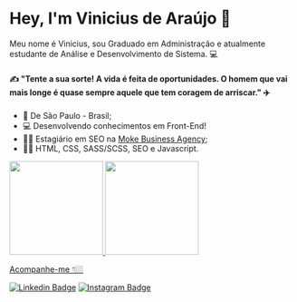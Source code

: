 # Hey, I'm Vinicius de Araújo 👋 

Meu nome é Vinicius, sou Graduado em Administração e atualmente estudante de Análise e Desenvolvimento de Sistema. 💻

#### ✍️ "Tente a sua sorte! A vida é feita de oportunidades. O homem que vai mais longe é quase sempre aquele que tem coragem de arriscar." ✈️

- 📍 De São Paulo - Brasil;
- 💻 Desenvolvendo conhecimentos em Front-End!
- 👨‍🚀 Estagiário em SEO na [Moke Business Agency](https://www.mokepropaganda.com.br);
- 👨‍💻 HTML, CSS, SASS/SCSS, SEO e Javascript.


<div>
  <a href="https://github.com/vinicius-araujoo">
  <img height="165em" src="https://github-readme-stats.vercel.app/api?username=vinicius-araujoo&show_icons=true&theme=dark&include_all_commits=true&count_private=true"/>
  <img height="165em" src="https://github-readme-stats.vercel.app/api/top-langs/?username=vinicius-araujoo&layout=compact&langs_count=16&theme=dark"/>
</div>

  
Acompanhe-me 👇🏼

[![Linkedin Badge](https://img.shields.io/badge/-LinkedIn-blue?style=flat-square&logo=Linkedin&logoColor=white&link=https://www.linkedin.com/in/vin%C3%ADcius-ara%C3%BAjo-378a164b/)](https://www.linkedin.com/in/vin%C3%ADcius-ara%C3%BAjo-378a164b/) [![Instagram Badge](https://img.shields.io/badge/-Instagram-blue?style=flat-square&logo=Instagram&logoColor=white&link=https://www.instagram.com/vi_arauj00/)](https://www.instagram.com/vi_arauj00/)

